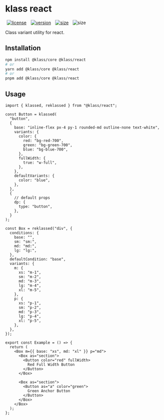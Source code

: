 # klass react

<p>
  <a title="license" href="https://github.com/flamrdevs/klass/blob/main/LICENSE" target="_blank" style="display: inline-block; margin: 0px 4px;">
    <img alt="license" src="https://none.deno.dev/npm/l/@klass/react" hspace="1">
  </a>
  <a title="version" href="https://www.npmjs.com/package/@klass/react" target="_blank" style="display: inline-block; margin: 0px 4px;">
    <img alt="version" src="https://none.deno.dev/npm/v/@klass/react" hspace="1">
  </a>
  <a title="size" href="https://bundlejs.com/?q=@klass/react" target="_blank" style="display: inline-block; margin: 0px 4px;">
    <img alt="size" src="https://none.deno.dev/bundlejs/mz/@klass/react" hspace="1">
  </a>
  <img alt="size" src="https://none.deno.dev/npm/dm/@klass/react" style="display: inline-block; margin: 0px 4px;" hspace="1">
</p>

Class variant utility for react.

## Installation

```bash
npm install @klass/core @klass/react
# or
yarn add @klass/core @klass/react
# or
pnpm add @klass/core @klass/react
```

## Usage

```tsx
import { klassed, reklassed } from "@klass/react";

const Button = klassed(
  "button",
  {
    base: "inline-flex px-4 py-1 rounded-md outline-none text-white",
    variants: {
      color: {
        red: "bg-red-700",
        green: "bg-green-700",
        blue: "bg-blue-700",
      },
      fullWidth: {
        true: "w-full",
      },
    },
    defaultVariants: {
      color: "blue",
    },
  },
  {
    // default props
    dp: {
      type: "button",
    },
  }
);

const Box = reklassed("div", {
  conditions: {
    base: "",
    sm: "sm:",
    md: "md:",
    lg: "lg:",
  },
  defaultCondition: "base",
  variants: {
    m: {
      xs: "m-1",
      sm: "m-2",
      md: "m-3",
      lg: "m-4",
      xl: "m-5",
    },
    p: {
      xs: "p-1",
      sm: "p-2",
      md: "p-3",
      lg: "p-4",
      xl: "p-5",
    },
  },
});

export const Example = () => {
  return (
    <Box m={{ base: "xs", md: "xl" }} p="md">
      <Box as="section">
        <Button color="red" fullWidth>
          Red Full Width Button
        </Button>
      </Box>

      <Box as="section">
        <Button as="a" color="green">
          Green Anchor Button
        </Button>
      </Box>
    </Box>
  );
};
```
